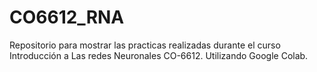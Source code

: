 # CO6612_RNA
Repositorio para mostrar las practicas realizadas durante el curso Introducción a Las redes Neuronales CO-6612.
Utilizando Google Colab.
